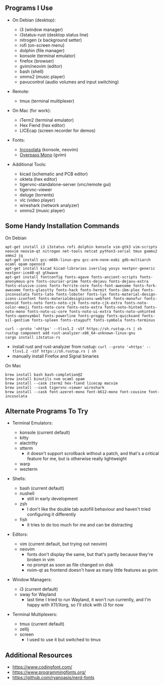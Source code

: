 
Programs I Use
--------------

* On Debian (desktop):
    - i3 (window manager)
    - i3status-rust (desktop status line)
    - nitrogen (x background setter)
    - rofi (on-screen menu)
    - dolphin (file manager)
    - konsole (terminal emulator)
    - firefox (browser)
    - gvim/neovim (editor)
    - bash (shell)
    - xmms2 (music player)
    - pavucontrol (audio volumes and input switching)

* Remote:
    - tmux (terminal multiplexer)

* On Mac (for work):
    - iTerm2 (terminal emulator)
    - Hex Fiend (hex editor)
    - LICEcap (screen recorder for demos)

* Fonts:
    - [Incosolata](https://fonts.google.com/specimen/Inconsolata) (konsole, neovim)
    - [Overpass Mono](https://fonts.google.com/specimen/Overpass+Mono) (gvim)

* Additional Tools:
    - kicad (schematic and PCB editor)
    - okteta (hex editor)
    - tigervnc-standalone-server (vnc/remote gui)
    - tigervnc-viewer
    - deluge (torrents)
    - vlc (video player)
    - wireshark (network analyzer)
    - xmms2 (music player)


Some Handy Installation Commands
--------------------------------

On Debian
```
apt-get install i3 i3status rofi dolphin konsole vim-gtk3 vim-scripts neovim neovim-qt nitrogen net-tools netcat python3-serial tmux gxmms2 xmms2 jq
apt-get install gcc-m68k-linux-gnu gcc-arm-none-eabi gdb-multiarch ocaml opam openocd
apt-get install kicad kicad-libraries iverilog yosys nextpnr-generic nextpnr-ice40-qt gtkwave
apt-get install fontconfig fonts-agave fonts-ancient-scripts fonts-anonymous-pro fonts-courier-prime fonts-dejavu fonts-dejavu-extra fonts-elusive-icons fonts-ferrite-core fonts-font-awesome fonts-fork-awesome fonts-glasstty fonts-hack fonts-hermit fonts-ibm-plex fonts-inconsolata fonts-lato fonts-lobster fonts-lyx fonts-material-design-icons-iconfont fonts-materialdesignicons-webfont fonts-monofur fonts-monoid fonts-noto fonts-noto-cjk fonts-noto-cjk-extra fonts-noto-color-emoji fonts-noto-core fonts-noto-extra fonts-noto-hinted fonts-noto-mono fonts-noto-ui-core fonts-noto-ui-extra fonts-noto-unhinted fonts-opensymbol fonts-powerline fonts-proggy fonts-quicksand fonts-sil-gentium fonts-spleen fonts-staypuft fonts-symbola fonts-terminus

curl --proto '=https' --tlsv1.2 -sSf https://sh.rustup.rs | sh
rustup component add rust-analyzer-x86_64-unknown-linux-gnu
cargo install i3status-rs
```
- install rust and rust-analyzer from rustup: `curl --proto '=https' --tlsv1.2 -sSf https://sh.rustup.rs | sh`
- manually install Firefox and Signal binaries

On Mac
```
brew install bash bash-completion@2
brew install binutils nvm ocaml opam
brew install --cask iterm2 hex-fiend licecap macvim
brew install --cask tigervnc-viewer wireshark
brew install --cask font-azeret-mono font-b612-mono font-cousine font-incosolata
```


Alternate Programs To Try
-------------------------

* Terminal Emulators:
    - konsole (current default)
    - kitty
    - alactritty
    - stterm
        * it doesn't support scrollback without a patch, and that's a critical feature for me, but is otherwise really lightweight
    - warp
    - wezterm

* Shells:
    - bash (current default)
    - nushell
        * still in early development
    - zsh
        * I don't like the double tab autofill behaviour and haven't tried configuring it differently
    - fish
        * it tries to do too much for me and can be distracting

* Editors:
    - vim (current default, but trying out neovim)
    - neovim
        * fonts don't display the same, but that's partly because they're broken in vim
        * no prompt as soon as file changed on disk
        * nvim-qt as frontend doesn't have as many little features as gvim

* Window Managers:
    - i3 (current default)
    - sway for Wayland
        * last time I tried to run Wayland, it won't run currently, and I'm happy with X11/Xorg, so I'll stick with i3 for now

* Terminal Multiplexers:
    - tmux (current default)
    - zellij
    - screen
        * I used to use it but switched to tmux


Additional Resources
--------------------

- https://www.codingfont.com/
- https://www.programmingfonts.org/
- https://github.com/ryanoasis/nerd-fonts

